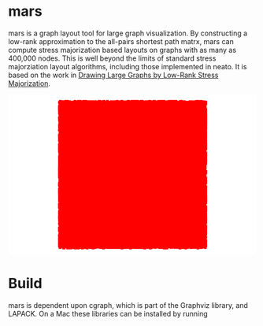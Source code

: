 mars
====

mars is a graph layout tool for large graph visualization. By constructing a low-rank approximation to the all-pairs shortest path matrx, mars can compute stress majorization based layouts on graphs with as many as 400,000 nodes. This is well beyond the limits of standard stress majorziation layout algorithms, including those implemented in neato. It is based on the work in [Drawing Large Graphs by Low-Rank Stress Majorization](http://www.cs.berkeley.edu/~khoury/mars.pdf).

![finance256](./finance256.gif)

Build
=====

mars is dependent upon cgraph, which is part of the Graphviz library, and LAPACK. On a Mac these libraries can be installed by running
